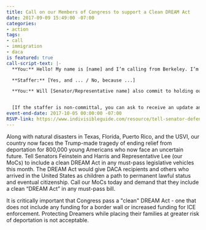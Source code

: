 ```yaml
---
title: Call on our Members of Congress to support a Clean DREAM Act
date: 2017-09-09 15:49:00 -07:00
categories:
- action
tags:
- call
- immigration
- daca
is featured: true
call-script-text: |-
  **You:** Hello! My name is [name] and I’m calling from Berkeley. I’m glad to hear that [Senator/Representative name] is speaking out against Trump's decision to end the DACA program. Will the [Senator/Representative] commit to me, a constituent, that they will demand that the DREAM Act be included in any must-pass bill that is scheduled for a vote this month?

  **Staffer:** [Yes, and ... / No, because ...]

  **You:** Will [Senator/Representative name] also commit to holding out for a clean DREAM Act - one that does not include additional funding for ICE or for a border wall?


  [If the staffer is non-committal, you can ask to receive an update and provide your phone number and/or email address. Please let us know how your call goes by emailing [info@indivisibleberkeley.org](mailto:info@indivisibleberkeley.org) or contacting the [Immigration Team](https://indivisibleberkeley.org/team/immigration)]
event-end-date: 2017-10-05 00:00:00 -07:00
RSVP-link: https://www.indivisibleguide.com/resource/tell-senator-defend-daca-support-durbin-graham-dream-act/
---
```


Along with natural disasters in Texas, Florida, Puerto Rico, and the USVI, our country now faces the Trump-made tragedy of ending relief from deportation for 800,000 young Americans who now face an uncertain future. Tell Senators Feinstein and Harris and Representative Lee (our MoCs) to include a clean DREAM Act in any must-pass legislative vehicles this month. The DREAM Act would give DACA recipients and others who arrived in the United States as children a path to permanent lawful status and eventual citizenship. Call our MoCs today and demand that they include a clean “DREAM Act” in any must-pass bill.

It is critically important that Congress pass a "clean" DREAM Act - one that does not include any funding for a border wall or increased funding for ICE enforcement. Protecting Dreamers while placing their families at greater risk of deportation is not acceptable.